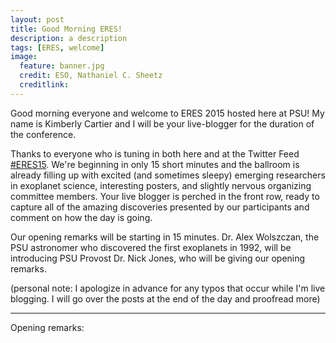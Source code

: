 ```yaml
---
layout: post
title: Good Morning ERES!
description: a description 
tags: [ERES, welcome]
image:
  feature: banner.jpg
  credit: ESO, Nathaniel C. Sheetz
  creditlink: 
---
```


Good morning everyone and welcome to ERES 2015 hosted here at PSU! My name is Kimberly Cartier and I will be your live-blogger for the duration of the conference.

Thanks to everyone who is tuning in both here and at the Twitter Feed [#ERES15](https://twitter.com/search?q=%23ERES15&src=typd). We're beginning in only 15 short minutes and the ballroom is already filling up with excited (and sometimes sleepy) emerging researchers in exoplanet science, interesting posters, and slightly nervous organizing committee members. Your live blogger is perched in the front row, ready to capture all of the amazing discoveries presented by our participants and comment on how the day is going. 

Our opening remarks will be starting in 15 minutes. Dr. Alex Wolszczan, the PSU astronomer who discovered the first exoplanets in 1992, will be introducing PSU Provost Dr. Nick Jones, who will be giving our opening remarks.

(personal note: I apologize in advance for any typos that occur while I'm live blogging. I will go over the posts at the end of the day and proofread more)

---
Opening remarks: